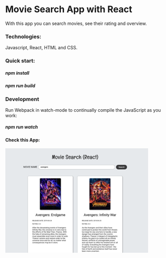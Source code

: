 # Movie Search App with React

With this app you can search movies, see their rating and overview.

### Technologies:
Javascript, React, HTML and CSS.

### Quick start:

##### npm install

##### npm run build

### Development

Run Webpack in watch-mode to continually compile the JavaScript as you work:

##### npm run watch

#### Check this App: 

<img src="img/screenshot.png" width= "450">
